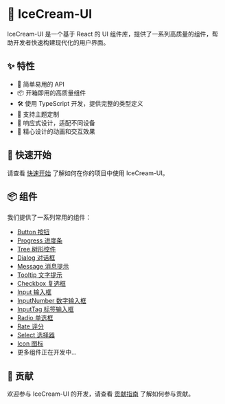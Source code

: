 # 🍦 IceCream-UI

IceCream-UI 是一个基于 React 的 UI 组件库，提供了一系列高质量的组件，帮助开发者快速构建现代化的用户界面。

## ✨ 特性

- 🎨 简单易用的 API
- 📦 开箱即用的高质量组件
- 🛠 使用 TypeScript 开发，提供完整的类型定义
- 🎯 支持主题定制
- 📱 响应式设计，适配不同设备
- 🌈 精心设计的动画和交互效果

## 🚀 快速开始

请查看 [快速开始](./guide/quick-start) 了解如何在你的项目中使用 IceCream-UI。

## 📦 组件

我们提供了一系列常用的组件：

- [Button 按钮](./basic/button)
- [Progress 进度条](./data/progress)
- [Tree 树形控件](./data/tree)
- [Dialog 对话框](./feedback/dialog)
- [Message 消息提示](./feedback/message)
- [Tooltip 文字提示](./feedback/tooltip)
- [Checkbox 复选框](./form/checkbox)
- [Input 输入框](./form/input)
- [InputNumber 数字输入框](./form/input-number)
- [InputTag 标签输入框](./form/input-tag)
- [Radio 单选框](./form/radio)
- [Rate 评分](./form/rate)
- [Select 选择器](./form/select)
- [Icon 图标](./general/icon)
- 更多组件正在开发中...

## 🤝 贡献

欢迎参与 IceCream-UI 的开发，请查看 [贡献指南](./guide/contributing) 了解如何参与贡献。

